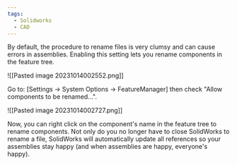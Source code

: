 ```yaml
---
tags:
  - Solidworks
  - CAD
---
```

By default, the procedure to rename files is very clumsy and can cause errors in assemblies. Enabling this setting lets you rename components in the feature tree.

![[Pasted image 20231014002552.png]]

Go to: \[Settings -> System Options -> FeatureManager] then check "Allow components to be renamed...".

![[Pasted image 20231014002727.png]]

Now, you can right click on the component's name in the feature tree to rename components. Not only do you no longer have to close SolidWorks to rename a file, SolidWorks will automatically update all references so your assemblies stay happy (and when assemblies are happy, everyone's happy). 